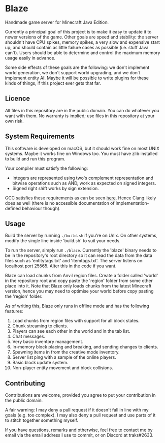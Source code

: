 # Blaze

Handmade game server for Minecraft Java Edition.

Currently a principal goal of this project is to make it easy to update it to newer versions of the game. Other goals are speed and stability: the server shouldn't have CPU spikes, memory spikes, a very slow and expensive start up, and should contain as little failure cases as possible (i.e. stuff Java can't). Users should be able to determine and control the maximum memory usage easily in advance.

Some side effects of these goals are the following: we don't implement world generation, we don't support world upgrading, and we don't implement entity AI. Maybe it will be possible to write plugins for these kinds of things, if this project ever gets that far.

## Licence

All files in this repository are in the public domain. You can do whatever you want with them. No warranty is implied; use files in this repository at your own risk.

## System Requirements

This software is developed on macOS, but it should work fine on most UNIX systems. Maybe it works fine on Windows too. You must have zlib installed to build and run this program.

Your compiler must satisfy the following:

* Integers are represented using two's complement representation and bitwise operations such as AND, work as expected on signed integers.
* Signed right shift works by sign extension.

GCC satisfies these requirements as can be seen [here](https://gcc.gnu.org/onlinedocs/gcc/Integers-implementation.html). Hence Clang likely does as well (there is no accessible documentation of implementation-defined behaviour though).

## Usage

Build the server by running `./build.sh` if you're on Unix. On other systems, modify the single line inside 'build.sh' to suit your needs.

To run the server, simply run `./blaze`. Currently the 'blaze' binary needs to be in the repository's root directory so it can read the data from the data files such as 'entitytags.txt' and 'itemtags.txt'. The server listens on localhost port 25565. Alter this in the code if you want.

Blaze can load chunks from Anvil region files. Create a folder called 'world' in the repository root and copy paste the 'region' folder from some other place into it. Note that Blaze only loads chunks from the latest Minecraft version, hence you may need to optimise your world before copy pasting the 'region' folder.

As of writing this, Blaze only runs in offline mode and has the following features:

1. Load chunks from region files with support for all block states.
2. Chunk streaming to clients.
3. Players can see each other in the world and in the tab list.
4. Chat messages.
5. Very basic inventory management.
6. In-memory block placing and breaking, and sending changes to clients.
7. Spawning items in from the creative mode inventory.
8. Server list ping with a sample of the online players.
9. Basic block update system.
10. Non-player entity movement and block collisions.

## Contributing

Contributions are welcome, provided you agree to put your contribution in the public domain.

A fair warning: I may deny a pull request if it doesn't fall in line with my goals (e.g. too complex). I may also deny a pull request and use parts of it to stitch together something myself.

If you have questions, remarks and otherwise, feel free to contact me by email via the email address I use to commit, or on Discord at traks#2633.
